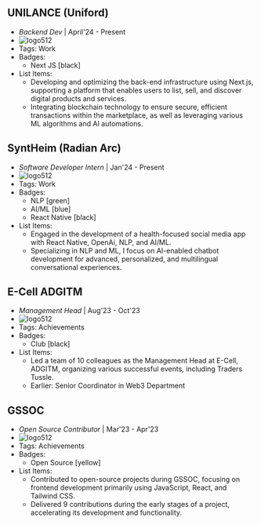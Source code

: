 ## UNILANCE (Uniford)
- *Backend Dev* | April'24 - Present
- ![logo512](assets/experience/unifordorg_logo.png)
- Tags: Work
- Badges:
  - Next JS [black]
- List Items:
  - Developing and optimizing the back-end infrastructure using Next.js, supporting a platform that enables users to list, sell, and discover digital products and services.
  - Integrating blockchain technology to ensure secure, efficient transactions within the marketplace, as well as leveraging various ML algorithms and AI automations.

## SyntHeim (Radian Arc)
- *Software Developer Intern* | Jan'24 - Present
- ![logo512](assets/experience/SyntHeim_logo.png)
- Tags: Work
- Badges:
  - NLP [green]
  - AI/ML [blue]
  - React Native [black] 
- List Items:
  - Engaged in the development of a health-focused social media app with React Native, OpenAi, NLP, and AI/ML.
  - Specializing in NLP and ML, I focus on AI-enabled chatbot development for advanced, personalized, and multilingual conversational experiences.

## E-Cell ADGITM
- *Management Head* | Aug'23 - Oct'23
- ![logo512](assets/experience/ecell_adgitm_logo.png)
- Tags: Achievements
- Badges:
  - Club [black]
- List Items:
  - Led a team of 10 colleagues as the Management Head at E-Cell, ADGITM, organizing various successful events, including Traders Tussle.
  - Earlier: Senior Coordinator in Web3 Department

## GSSOC
- *Open Source Contributor* | Mar'23 - Apr'23
- ![logo512](assets/experience/gssoc-logo.png)
- Tags: Achievements
- Badges:
  - Open Source [yellow]
- List Items:
  - Contributed to open-source projects during GSSOC, focusing on frontend development primarily using JavaScript, React, and Tailwind CSS.
  - Delivered 9 contributions during the early stages of a project, accelerating its development and functionality.
